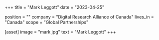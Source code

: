 +++
title = "Mark Leggott"
date = "2023-04-25"

position = ""
company = "Digital Research Alliance of Canada"
lives_in = "Canada"
scope = "Global Partnerships"

[asset]
  image = "mark.jpg"
  text = "Mark Leggott"
+++
